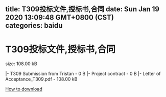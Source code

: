
title: T309投标文件,授标书,合同
date: Sun Jan 19 2020 13:09:48 GMT+0800 (CST)    
categories: baidu
---

# T309投标文件,授标书,合同
size: 108.00 kB
 
 
|- T309 Submission from Tristan - 0 B
|- Project contract - 0 B
|- Letter of Acceptance_T309.pdf - 108.00 kB

[How to download](https://bpcam.bemobtrk.com/go/2ceec3aa-1ca2-46d6-b9ff-aaa5c184517c?jno=462)